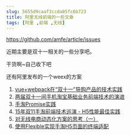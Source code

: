 ```yaml
---
slug: 5655d9caaf3ccda05fc6b723
title: 阿里无线前端的一些文章
tags: [阿里 ,前端 ,无线]
---
```


https://github.com/amfe/article/issues

近期主要是双十一相关的一些分享吧。

干货啊~自己收下吧

还有阿里发布的一个weex的方案

1. [vue+webpack在“双十一”导购产品的技术实践](https://github.com/amfe/article/issues/24)
1. [两届双十一间手机淘宝基础业务前端技术的演进](https://github.com/amfe/article/issues/23)
1. [手淘Promise实践](https://github.com/amfe/article/issues/22)
1. [15年双11手淘前端技术巡演 - H5性能最佳实践](https://github.com/amfe/article/issues/21)
1. [对无线电商动态化方案的思考（一）](https://github.com/amfe/article/issues/13)
1. [使用Flexible实现手淘H5页面的终端适配](https://github.com/amfe/article/issues/17)
